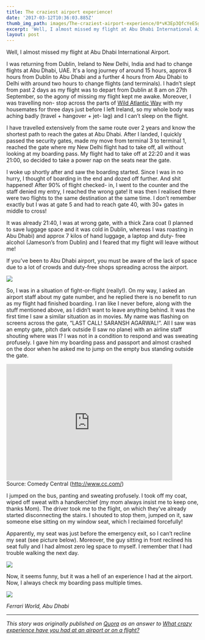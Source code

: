```yaml
---
title: The craziest airport experience!
date: '2017-03-12T10:36:03.885Z'
thumb_img_path: images/The-craziest-airport-experience/0*vK3Ep3QfcYeESgZL..jpg
excerpt: 'Well, I almost missed my flight at Abu Dhabi International Airport.'
layout: post
---
```

Well, I almost missed my flight at Abu Dhabi International Airport.

I was returning from Dublin, Ireland to New Delhi, India and had to change flights at Abu Dhabi, UAE. It's a long journey of around 15 hours, approx 8 hours from Dublin to Abu Dhabi and a further 4 hours from Abu Dhabi to Delhi with around two hours to change flights (and terminals). I hadn’t slept from past 2 days as my flight was to depart from Dublin at 8 am on 27th September, so the agony of missing my flight kept me awake. Moreover, I was travelling non- stop across the parts of [Wild Atlantic Way](http://www.wildatlanticway.com/home) with my housemates for three days just before I left Ireland, so my whole body was aching badly (travel + hangover + jet- lag) and I can’t sleep on the flight.

I have travelled extensively from the same route over 2 years and know the shortest path to reach the gates at Abu Dhabi. After I landed, I quickly passed the security gates, made my move from terminal 3 to terminal 1, reached the gate where my New Delhi flight had to take off, all without looking at my boarding pass. My flight had to take off at 22:20 and it was 21:00, so decided to take a power nap on the seats near the gate.

I woke up shortly after and saw the boarding started. Since I was in no hurry, I thought of boarding in the end and dozed off further. And shit happened! After 90% of flight checked- in, I went to the counter and the staff denied my entry, I reached the wrong gate! It was then I realised there were two flights to the same destination at the same time. I don’t remember exactly but I was at gate 5 and had to reach gate 40, with 30+ gates in middle to cross!

It was already 21:40, I was at wrong gate, with a thick Zara coat (I planned to save luggage space and it was cold in Dublin, whereas I was roasting in Abu Dhabi) and approx 7 kilos of hand luggage, a laptop and duty- free alcohol (Jameson’s from Dublin) and I feared that my flight will leave without me!


If you’ve been to Abu Dhabi airport, you must be aware of the lack of space due to a lot of crowds and duty-free shops spreading across the airport.

![](/images/The-craziest-airport-experience/0*vK3Ep3QfcYeESgZL..jpg)

So, I was in a situation of fight-or-flight (really!). On my way, I asked an airport staff about my gate number, and he replied there is no benefit to run as my flight had finished boarding. I ran like I never before, along with the stuff mentioned above, as I didn’t want to leave anything behind. It was the first time I saw a similar situation as in movies. My name was flashing on screens across the gate, “LAST CALL! SARANSH AGARWAL!”. All I saw was an empty gate, pitch dark outside (I saw no plane) with an airline staff shouting where was I? I was not in a condition to respond and was sweating profusely. I gave him my boarding pass and passport and almost crashed on the door when he asked me to jump on the empty bus standing outside the gate.

<iframe src="https://giphy.com/embed/3o6ZtcTC2PFZqbc6JO/twitter/iframe" width="435" height="305" frameborder="0" scrolling="no"></iframe>

<figcaption>Source: Comedy Central (<a href="http://www.cc.com/" data-href="http://www.cc.com/" class="markup--anchor markup--figure-anchor" rel="nofollow noopener" target="_blank">http://www.cc.com/</a>)</figcaption>

I jumped on the bus, panting and sweating profusely. I took off my coat, wiped off sweat with a handkerchief (my mom always insist me to keep one, thanks Mom). The driver took me to the flight, on which they’ve already started disconnecting the stairs. I shouted to stop them, jumped on it, saw someone else sitting on my window seat, which I reclaimed forcefully!

Apparently, my seat was just before the emergency exit, so I can’t recline my seat (see picture below). Moreover, the guy sitting in front reclined his seat fully and I had almost zero leg space to myself. I remember that I had trouble walking the next day.

![](/images/The-craziest-airport-experience/0*AaYkJbhwCwD20124..jpg)

Now, it seems funny, but it was a hell of an experience I had at the airport. Now, I always check my boarding pass multiple times.

![](/images/The-craziest-airport-experience/1*iddjWMsxG2953--EjawZvw.jpeg)

_Ferrari World, Abu Dhabi_

* * *

*This story was originally published on* [*Quora*](https://www.quora.com/What-crazy-experience-have-you-had-at-an-airport-or-on-a-flight/answer/Saransh-Agarwal-2) *as an answer to* [*What crazy experience have you had at an airport or on a flight?*](https://www.quora.com/What-crazy-experience-have-you-had-at-an-airport-or-on-a-flight)

